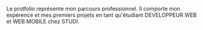 Le protfolio représente mon parcours professionnel.
Il comporte mon expérence et mes premiers projets en tant qu'étudiant DEVELOPPEUR WEB et WEB MOBILE chez STUDI.
